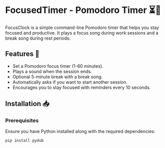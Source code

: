 # FocusedTimer - Pomodoro Timer ⏳🎵

FocusClock is a simple command-line Pomodoro timer that helps you stay focused and productive. It plays a focus song during work sessions and a break song during rest periods.

## Features 🚀
- Set a Pomodoro focus timer (1-60 minutes).
- Plays a sound when the session ends.
- Optional 5-minute break with a break song.
- Automatically asks if you want to start another session.
- Encourages you to stay focused with reminders every 10 seconds.

## Installation 📥

### Prerequisites
Ensure you have Python installed along with the required dependencies:
```sh
pip install pydub

```

